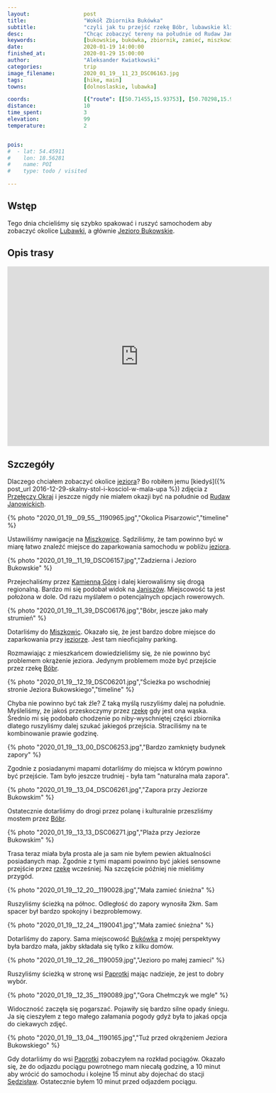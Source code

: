 ```yaml
---
layout:                 post
title:                  "Wokół Zbiornika Bukówka"
subtitle:               "czyli jak tu przejść rzekę Bóbr, lubawskie klimaty"
desc:                   "Chcąc zobaczyć tereny na południe od Rudaw Janowickich postanowiłem, że warto by zwiedzić okolicę Jeziora Bukowskiego."
keywords:               [bukowskie, bukówka, zbiornik, zamieć, miszkowice, paprotki, rzeka bóbr]
date:                   2020-01-19 14:00:00
finished_at:            2020-01-29 15:00:00
author:                 "Aleksander Kwiatkowski"
categories:             trip
image_filename:         2020_01_19__11_23_DSC06163.jpg
tags:                   [hike, main]
towns:                  [dolnoslaskie, lubawka]

coords:                 [{"route": [[50.71455,15.93753], [50.70298,15.92483], [50.71146,15.95315], [50.72591,15.94989], [50.72243,15.93796], [50.71368,15.93796]], "type": "hike"}]
distance:               10
time_spent:             3
elevation:              99
temperature:            2


pois:
#  - lat: 54.45911
#    lon: 18.56281
#    name: POI
#    type: todo / visited

---
```

[wiki-lubawka]: https://pl.wikipedia.org/wiki/Lubawka
[wiki-przelecz-okraj]: https://pl.wikipedia.org/wiki/Prze%C5%82%C4%99cz_Okraj
[wiki-rudawy-janowickie]: https://pl.wikipedia.org/wiki/Rudawy_Janowickie
[wiki-miszkowice]: https://pl.wikipedia.org/wiki/Miszkowice
[wiki-kamienna-gora]: https://pl.wikipedia.org/wiki/Kamienna_G%C3%B3ra
[wiki-janiszow]: https://pl.wikipedia.org/wiki/Janisz%C3%B3w_(powiat_kamiennog%C3%B3rski)
[wiki-bobr-rzeka]: https://pl.wikipedia.org/wiki/B%C3%B3br_(dop%C5%82yw_Odry)
[wiki-bukowka]: https://pl.wikipedia.org/wiki/Buk%C3%B3wka_(wojew%C3%B3dztwo_dolno%C5%9Bl%C4%85skie)
[wiki-paprotki]: https://pl.wikipedia.org/wiki/Paprotki_(wojew%C3%B3dztwo_dolno%C5%9Bl%C4%85skie)
[wiki-sedzislaw]: https://pl.wikipedia.org/wiki/S%C4%99dzis%C5%82aw_(wojew%C3%B3dztwo_dolno%C5%9Bl%C4%85skie)
[wiki-jezioro-bukowskie]: https://pl.wikipedia.org/wiki/Jezioro_Bukowskie_(Lubawka)


## Wstęp

Tego dnia chcieliśmy się szybko spakować i ruszyć samochodem aby zobaczyć
okolice [Lubawki][wiki-lubawka], a głównie [Jezioro Bukowskie][wiki-jezioro-bukowskie].

## Opis trasy

<iframe height='405' width='590' frameborder='0' allowtransparency='true' scrolling='no' src='https://www.strava.com/activities/3027717478/embed/7c2cb0d08a0e851de6e66a2ff111b84320497873'></iframe>

## Szczegóły

Dlaczego chciałem zobaczyć okolice [jeziora][wiki-jezioro-bukowskie]? Bo
robiłem jemu
[kiedyś]({% post_url 2016-12-29-skalny-stol-i-kosciol-w-mala-upa %})
zdjęcia z [Przełęczy Okraj][wiki-przelecz-okraj] i jeszcze nigdy nie miałem
okazji być na południe od [Rudaw Janowickich][wiki-rudawy-janowickie].

{% photo "2020_01_19__09_55__1190965.jpg","Okolica Pisarzowic","timeline" %}

Ustawiliśmy nawigacje na [Miszkowice][wiki-miszkowice]. Sądziliśmy, że tam powinno
być w miarę łatwo znaleźć miejsce do zaparkowania samochodu w pobliżu
[jeziora][wiki-jezioro-bukowskie].

{% photo "2020_01_19__11_19_DSC06157.jpg","Zadzierna i Jezioro Bukowskie" %}

Przejechaliśmy przez [Kamienną Górę][wiki-kamienna-gora] i dalej kierowaliśmy
się drogą regionalną. Bardzo mi się podobał widok na [Janiszów][wiki-janiszow].
Miejscowość ta jest położona w dole.
Od razu myślałem o potencjalnych opcjach rowerowych.

{% photo "2020_01_19__11_39_DSC06176.jpg","Bóbr, jescze jako mały strumień" %}

Dotarliśmy do [Miszkowic][wiki-miszkowice]. Okazało się, że jest bardzo dobre
miejsce do zaparkowania przy [jeziorze][wiki-jezioro-bukowskie].
Jest tam nieoficjalny parking.

Rozmawiając z mieszkańcem dowiedzieliśmy się, że nie powinno być problemem
okrążenie jeziora. Jedynym problemem może być przejście przez
rzekę [Bóbr][wiki-bobr-rzeka].

{% photo "2020_01_19__12_19_DSC06201.jpg","Ścieżka po wschodniej stronie Jeziora Bukowskiego","timeline" %}

Chyba nie powinno być tak źle? Z taką myślą ruszyliśmy dalej na południe.
Myśleliśmy, że jakoś przeskoczymy przez [rzekę][wiki-bobr-rzeka] gdy jest ona wąska.
Średnio mi się podobało chodzenie po niby-wyschniętej części
zbiornika dlatego ruszyliśmy dalej szukać jakiegoś przejścia.
Straciliśmy na te kombinowanie prawie godzinę.

{% photo "2020_01_19__13_00_DSC06253.jpg","Bardzo zamknięty budynek zapory" %}

Zgodnie z posiadanymi mapami dotarliśmy do miejsca w którym powinno być
przejście. Tam było jeszcze trudniej - była tam "naturalna mała zapora".

{% photo "2020_01_19__13_04_DSC06261.jpg","Zapora przy Jeziorze Bukowskim" %}

Ostatecznie dotarliśmy do drogi przez polanę i kulturalnie przeszliśmy mostem
przez [Bóbr][wiki-bobr-rzeka].

{% photo "2020_01_19__13_13_DSC06271.jpg","Plaża przy Jeziorze Bukowskim" %}

Trasa teraz miała była prosta ale ja sam nie byłem pewien aktualności posiadanych map.
Zgodnie z tymi mapami powinno być jakieś sensowne przejście przez
[rzekę][wiki-bobr-rzeka] wcześniej. Na szczęście później nie mieliśmy przygód.

{% photo "2020_01_19__12_20__1190028.jpg","Mała zamieć śnieżna" %}

Ruszyliśmy ścieżką na północ. Odległość do zapory wynosiła 2km. Sam spacer
był bardzo spokojny i bezproblemowy.

{% photo "2020_01_19__12_24__1190041.jpg","Mała zamieć śnieżna" %}

Dotarliśmy do zapory. Sama miejscowość [Bukówka][wiki-bukowka] z mojej perspektywy
była bardzo mała, jakby składała się tylko z kilku domów.

{% photo "2020_01_19__12_26__1190059.jpg","Jezioro po małej zamieci" %}

Ruszyliśmy ścieżką w stronę wsi [Paprotki][wiki-paprotki] mając nadzieje, że
jest to dobry wybór.

{% photo "2020_01_19__12_35__1190089.jpg","Gora Chełmczyk we mgle" %}

Widoczność zaczęła się pogarszać. Pojawiły się bardzo silne opady śniegu.
Ja się cieszyłem z tego małego załamania pogody gdyż była to jakaś opcja do
ciekawych zdjęć.

{% photo "2020_01_19__13_04__1190165.jpg","Tuż przed okrążeniem Jeziora Bukowskiego" %}

Gdy dotarliśmy do wsi [Paprotki][wiki-paprotki] zobaczyłem na rozkład pociągów.
Okazało się, że do odjazdu pociągu powrotnego mam niecałą godzinę, a 10 minut aby
wrócić do samochodu i kolejne 15 minut aby dojechać do stacji [Sędzisław][wiki-sedzislaw].
Ostatecznie byłem 10 minut przed odjazdem pociągu.
